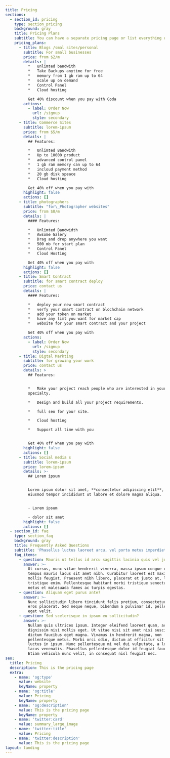 ```yaml
---
title: Pricing
sections:
  - section_id: pricing
    type: section_pricing
    background: gray
    title: Pricing Plans
    subtitle: You can have a separate pricing page or list everything on the home page.
    pricing_plans:
      - title: Blogs /smal sites/personal
        subtitle: For small businesses
        price: from $2/m
        details: |
          *   unlimted bandwith
          *   Take Backups anytime for free
          *   memory from 1 gb ram up to 64
          *   scale up on demand
          *   Control Panel
          *   Cloud hosting

          Get 40% discount when you pay with Coda 
        actions:
          - label: Order Now
            url: /signup
            style: secondary
      - title: Commerce Sites
        subtitle: lorem-ipsum
        price: from $5/m
        details: |
          ## Features:

          *   Unlimted Bandwith
          *   Up to 10000 product
          *   advanced control panel
          *   1 gb ram memory can up to 64
          *   incloud payment method
          *   20 gb disk speace
          *   Cloud hosting

          Get 40% off when you pay with
        highlight: false
        actions: []
      - title: photographers
        subtitle: "for\_Photographer websites"
        price: from $8/m
        details: |
          #### Features:

          *   Unlimted Bandwidth
          *   Awsome Galery
          *   Drag and drop anywhere you want
          *   500 mb for start plan
          *   Control Panel
          *   Cloud Hosting

          Get 40% off when you pay with
        highlight: false
        actions: []
      - title: Smart Contract
        subtitle: for smart contract deploy
        price: contact us
        details: |
          #### Features:

          *   deploy your new smart contract
          *   verfy your smart contract on blochchain network
          *   add your token on market
          *   have any limt you want for market cap
          *   website for your smart contract and your project

          Get 40% off when you pay with
        actions:
          - label: Order Now
            url: /signup
            style: secondary
      - title: Digtal Markting
        subtitle: for growing your work
        price: contact us
        details: >
          ## Features:


          *   Make your project reach people who are interested in your
          specialty.

          *   Design and build all your project requirements.

          *   full seo for your site.

          *   Cloud hosting

          *   Support all time with you


          Get 40% off when you pay with
        highlight: false
        actions: []
      - title: Social media s
        subtitle: lorem-ipsum
        price: lorem-ipsum
        details: >-
          ## Lorem ipsum


          Lorem ipsum dolor sit amet, **consectetur adipiscing elit**, sed do
          eiusmod tempor incididunt ut labore et dolore magna aliqua.


          - Lorem ipsum

          - dolor sit amet
        highlight: false
        actions: []
  - section_id: faq
    type: section_faq
    background: gray
    title: Frequently Asked Questions
    subtitle: 'Phasellus luctus laoreet arcu, vel porta metus imperdiet sit amet.'
    faq_items:
      - question: Mauris ut tellus id arcu sagittis lacinia quis vel justo?
        answer: >-
          Ut cursus, nunc vitae hendrerit viverra, massa ipsum congue quam, sed
          tempus mauris lacus sit amet nibh. Curabitur laoreet est maximus
          mollis feugiat. Praesent nibh libero, placerat et justo at, luctus
          tristique enim. Pellentesque habitant morbi tristique senectus et
          netus et malesuada fames ac turpis egestas.
      - question: Aliquam eget purus ante?
        answer: >-
          Nunc sollicitudin libero tincidunt felis pretium, consectetur aliquam
          eros placerat. Sed neque neque, bibendum a pulvinar id, pellentesque
          eget velit.
      - question: Sed scelerisque in ipsum eu sollicitudin?
        answer: >-
          Nullam quis ultrices ipsum. Integer eleifend laoreet quam, ac
          dignissim nisi mollis eget. Ut vitae nisi sit amet nisi suscipit
          dictum faucibus eget magna. Vivamus in hendrerit magna, non
          pellentesque metus. Morbi orci odio, dictum at efficitur sit amet,
          luctus in ipsum. Nunc pellentesque mi vel dui vulputate, a lobortis
          lacus venenatis. Phasellus pellentesque dolor id feugiat faucibus.
          Etiam vehicula nunc velit, in consequat nisl feugiat nec.
seo:
  title: Pricing
  description: This is the pricing page
  extra:
    - name: 'og:type'
      value: website
      keyName: property
    - name: 'og:title'
      value: Pricing
      keyName: property
    - name: 'og:description'
      value: This is the pricing page
      keyName: property
    - name: 'twitter:card'
      value: summary_large_image
    - name: 'twitter:title'
      value: Pricing
    - name: 'twitter:description'
      value: This is the pricing page
layout: landing
---
```

